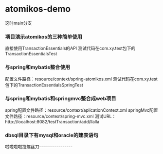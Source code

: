 # atomikos-demo

这时main分支


### 项目演示atomikos的三种简单使用
直接使用TransactionEssentials的API
测试代码在com.xy.test包下的TransactionEssentialsTest

### 与spring和mybatis整合使用
配置文件路径：resource/context/spring-atomikos.xml 测试代码在com.xy.test包下的TransactionEssentialsSpringTest

### 与spring和mybatis和springmvc整合成web项目
spring配置文件路径：resource/context/aplicationContext.xml springMvc配置文件路径：resource/context/spring-mvc.xml 测试URL：http://localhost:8082/testTransaction/add/llalla

### dbsql目录下有mysql和oracle的建表语句

啦啦啦啦拉螺丝刀-----------------
